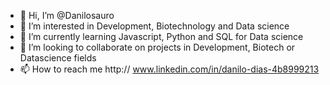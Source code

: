 - 👋 Hi, I’m @Danilosauro
- 👀 I’m interested in Development, Biotechnology and  Data science
- 🌱 I’m currently learning Javascript, Python and SQL for Data science
- 💞️ I’m looking to collaborate on projects in Development, Biotech or Datascience fields
- 📫 How to reach me  http:// www.linkedin.com/in/danilo-dias-4b8999213

<!---
Danilosauro/Danilosauro is a ✨ special ✨ repository because its `README.md` (this file) appears on your GitHub profile.
You can click the Preview link to take a look at your changes.
--->
